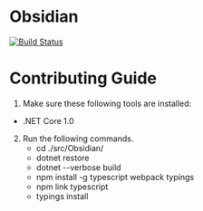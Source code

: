 # Obsidian
[![Build Status](https://travis-ci.org/ZA-PT/Obsidian.svg?branch=master)](https://travis-ci.org/ZA-PT/Obsidian)

# Contributing Guide
1. Make sure these following tools are installed:
  - .NET Core 1.0
2. Run the following commands.
    - cd ./src/Obsidian/
    - dotnet restore
    - dotnet --verbose build
	- npm install -g typescript webpack typings
	- npm link typescript
	- typings install